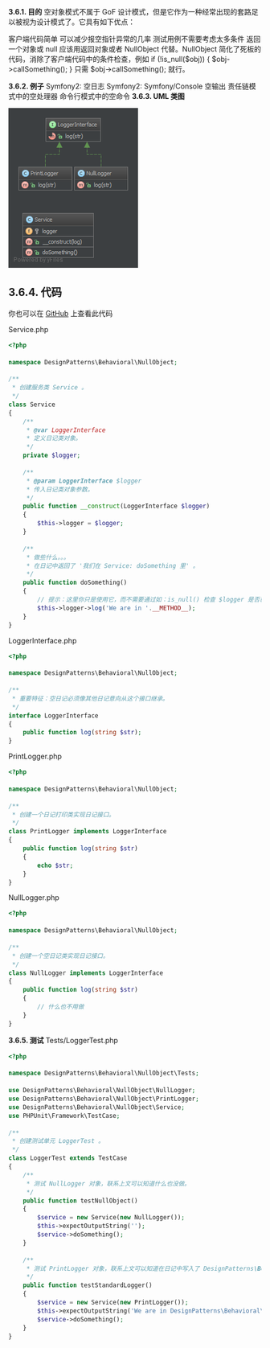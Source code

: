 **3.6.1. 目的**
空对象模式不属于 GoF 设计模式，但是它作为一种经常出现的套路足以被视为设计模式了。它具有如下优点：

客户端代码简单
可以减少报空指针异常的几率
测试用例不需要考虑太多条件
返回一个对象或 null 应该用返回对象或者 NullObject 代替。NullObject 简化了死板的代码，消除了客户端代码中的条件检查，例如 if (!is_null(\$obj)) { \$obj->callSomething(); } 只需 $obj->callSomething(); 就行。

**3.6.2. 例子**
Symfony2: 空日志
Symfony2: Symfony/Console 空输出
责任链模式中的空处理器
命令行模式中的空命令
**3.6.3. UML 类图**

![](../../images/DesignPatterns/NullObject.png)

## 3.6.4. 代码

你也可以在 [GitHub](https://github.com/domnikl/DesignPatternsPHP/tree/master/Behavioral/NullObject) 上查看此代码

Service.php
```php
<?php

namespace DesignPatterns\Behavioral\NullObject;

/**
 * 创建服务类 Service 。
 */
class Service
{
    /**
     * @var LoggerInterface
     * 定义日记类对象。
     */
    private $logger;

    /**
     * @param LoggerInterface $logger
     * 传入日记类对象参数。
     */
    public function __construct(LoggerInterface $logger)
    {
        $this->logger = $logger;
    }

    /**
     * 做些什么。。。
     * 在日记中返回了 '我们在 Service: doSomething 里' 。
     */
    public function doSomething()
    {
        // 提示：这里你只是使用它，而不需要通过如：is_null() 检查 $logger 是否已经设置。
        $this->logger->log('We are in '.__METHOD__);
    }
}
```
LoggerInterface.php
```php
<?php

namespace DesignPatterns\Behavioral\NullObject;

/**
 * 重要特征：空日记必须像其他日记意向从这个接口继承。
 */
interface LoggerInterface
{
    public function log(string $str);
}
```
PrintLogger.php
```php
<?php

namespace DesignPatterns\Behavioral\NullObject;

/**
 * 创建一个日记打印类实现日记接口。
 */
class PrintLogger implements LoggerInterface
{
    public function log(string $str)
    {
        echo $str;
    }
}
```
NullLogger.php
```php
<?php

namespace DesignPatterns\Behavioral\NullObject;

/**
 * 创建一个空日记类实现日记接口。
 */
class NullLogger implements LoggerInterface
{
    public function log(string $str)
    {
        // 什么也不用做
    }
}
```
**3.6.5. 测试**
Tests/LoggerTest.php
```php
<?php

namespace DesignPatterns\Behavioral\NullObject\Tests;

use DesignPatterns\Behavioral\NullObject\NullLogger;
use DesignPatterns\Behavioral\NullObject\PrintLogger;
use DesignPatterns\Behavioral\NullObject\Service;
use PHPUnit\Framework\TestCase;

/**
 * 创建测试单元 LoggerTest 。
 */
class LoggerTest extends TestCase
{
    /**
     * 测试 NullLogger 对象，联系上文可以知道什么也没做。
     */
    public function testNullObject()
    {
        $service = new Service(new NullLogger());
        $this->expectOutputString('');
        $service->doSomething();
    }

    /**
     * 测试 PrintLogger 对象，联系上文可以知道在日记中写入了 DesignPatterns\Behavioral\NullObject\Service::doSomething 。
     */
    public function testStandardLogger()
    {
        $service = new Service(new PrintLogger());
        $this->expectOutputString('We are in DesignPatterns\Behavioral\NullObject\Service::doSomething');
        $service->doSomething();
    }
}
```